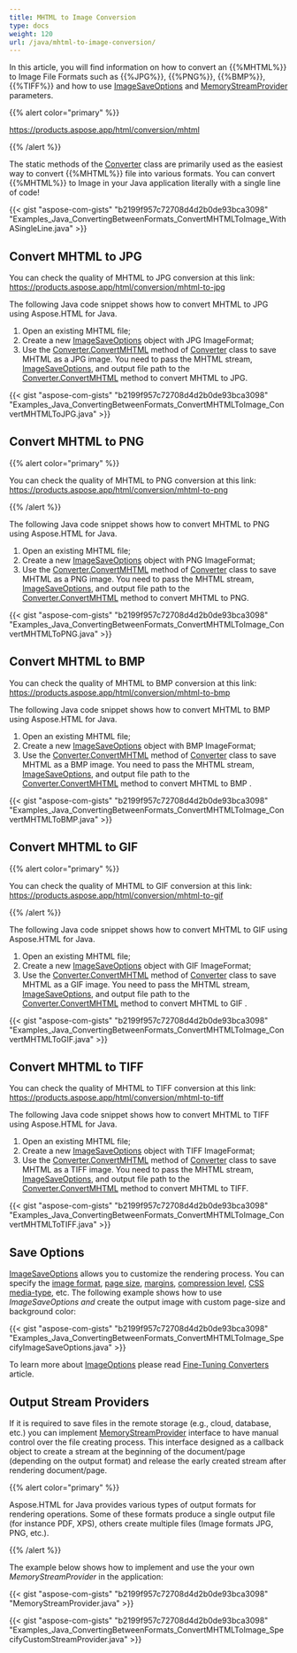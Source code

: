 ```yaml
---
title: MHTML to Image Conversion
type: docs
weight: 120
url: /java/mhtml-to-image-conversion/
---
```


In this article, you will find information on how to convert an {{%MHTML%}} to Image File Formats such as {{%JPG%}}, {{%PNG%}}, {{%BMP%}}, {{%TIFF%}} and how to use [ImageSaveOptions](https://apireference.aspose.com/java/html/aspose.html.saving/imagesaveoptions) and [MemoryStreamProvider](https://apireference.aspose.com/html/java/com.aspose.html/package-frame) parameters.

{{% alert color="primary" %}} 

<https://products.aspose.app/html/conversion/mhtml>

{{% /alert %}} 

The static methods of the [Converter](https://apireference.aspose.com/java/html/aspose.html.converters/converter) class are primarily used as the easiest way to convert {{%MHTML%}} file into various formats. You can convert {{%MHTML%}} to Image in your Java application literally with a single line of code!

{{< gist "aspose-com-gists" "b2199f957c72708d4d2b0de93bca3098" "Examples_Java_ConvertingBetweenFormats_ConvertMHTMLToImage_WithASingleLine.java" >}}
## **Convert MHTML to JPG** ## 
You can check the quality of MHTML to JPG conversion at this link: <https://products.aspose.app/html/conversion/mhtml-to-jpg>

The following Java code snippet shows how to convert MHTML to JPG using Aspose.HTML for Java.

1. Open an existing MHTML file;
1. Create a new [ImageSaveOptions](https://apireference.aspose.com/java/html/aspose.html.saving/imagesaveoptions) object with JPG ImageFormat;
1. Use the [Converter.ConvertMHTML](https://apireference.aspose.com/java/html/aspose.html.converters.converter/convertmhtml/methods/7) method of [Converter](https://apireference.aspose.com/java/html/aspose.html.converters/converter) class to save MHTML as a JPG image. You need to pass the MHTML stream, [ImageSaveOptions](https://apireference.aspose.com/java/html/aspose.html.saving/imagesaveoptions), and output file path to the [Converter.ConvertMHTML](https://apireference.aspose.com/java/html/aspose.html.converters.converter/convertmhtml/methods/7) method to convert MHTML to JPG.

{{< gist "aspose-com-gists" "b2199f957c72708d4d2b0de93bca3098" "Examples_Java_ConvertingBetweenFormats_ConvertMHTMLToImage_ConvertMHTMLToJPG.java" >}}
## **Convert MHTML to PNG** ## 
{{% alert color="primary" %}} 

You can check the quality of MHTML to PNG conversion at this link: <https://products.aspose.app/html/conversion/mhtml-to-png>

{{% /alert %}} 

The following Java code snippet shows how to convert MHTML to PNG using Aspose.HTML for Java.

1. Open an existing MHTML file;
1. Create a new [ImageSaveOptions](https://apireference.aspose.com/java/html/aspose.html.saving/imagesaveoptions) object with PNG ImageFormat;
1. Use the [Converter.ConvertMHTML](https://apireference.aspose.com/java/html/aspose.html.converters.converter/convertmhtml/methods/7) method of [Converter](https://apireference.aspose.com/java/html/aspose.html.converters/converter) class to save MHTML as a PNG image. You need to pass the MHTML stream, [ImageSaveOptions](https://apireference.aspose.com/java/html/aspose.html.saving/imagesaveoptions), and output file path to the [Converter.ConvertMHTML](https://apireference.aspose.com/java/html/aspose.html.converters.converter/convertmhtml/methods/7) method to convert MHTML to PNG.

{{< gist "aspose-com-gists" "b2199f957c72708d4d2b0de93bca3098" "Examples_Java_ConvertingBetweenFormats_ConvertMHTMLToImage_ConvertMHTMLToPNG.java" >}}
## **Convert MHTML to BMP** ## 
You can check the quality of MHTML to BMP conversion at this link: <https://products.aspose.app/html/conversion/mhtml-to-bmp>

The following Java code snippet shows how to convert MHTML to BMP using Aspose.HTML for Java.

1. Open an existing MHTML file;
1. Create a new [ImageSaveOptions](https://apireference.aspose.com/java/html/aspose.html.saving/imagesaveoptions) object with BMP ImageFormat;
1. Use the [Converter.ConvertMHTML](https://apireference.aspose.com/java/html/aspose.html.converters.converter/convertmhtml/methods/7) method of [Converter](https://apireference.aspose.com/java/html/aspose.html.converters/converter) class to save MHTML as a BMP image. You need to pass the MHTML stream, [ImageSaveOptions](https://apireference.aspose.com/java/html/aspose.html.saving/imagesaveoptions), and output file path to the [Converter.ConvertMHTML](https://apireference.aspose.com/java/html/aspose.html.converters.converter/convertmhtml/methods/7) method to convert MHTML to BMP .

{{< gist "aspose-com-gists" "b2199f957c72708d4d2b0de93bca3098" "Examples_Java_ConvertingBetweenFormats_ConvertMHTMLToImage_ConvertMHTMLToBMP.java" >}}
## **Convert MHTML to GIF** ## 
{{% alert color="primary" %}} 

You can check the quality of MHTML to GIF conversion at this link: <https://products.aspose.app/html/conversion/mhtml-to-gif>

{{% /alert %}} 

The following Java code snippet shows how to convert MHTML to GIF using Aspose.HTML for Java.

1. Open an existing MHTML file;
1. Create a new [ImageSaveOptions](https://apireference.aspose.com/java/html/aspose.html.saving/imagesaveoptions) object with GIF ImageFormat;
1. Use the [Converter.ConvertMHTML](https://apireference.aspose.com/java/html/aspose.html.converters.converter/convertmhtml/methods/7) method of [Converter](https://apireference.aspose.com/java/html/aspose.html.converters/converter) class to save MHTML as a GIF image. You need to pass the MHTML stream, [ImageSaveOptions](https://apireference.aspose.com/java/html/aspose.html.saving/imagesaveoptions), and output file path to the [Converter.ConvertMHTML](https://apireference.aspose.com/java/html/aspose.html.converters.converter/convertmhtml/methods/7) method to convert MHTML to GIF .

{{< gist "aspose-com-gists" "b2199f957c72708d4d2b0de93bca3098" "Examples_Java_ConvertingBetweenFormats_ConvertMHTMLToImage_ConvertMHTMLToGIF.java" >}}
## **Convert MHTML to TIFF** ## 
You can check the quality of MHTML to TIFF conversion at this link: <https://products.aspose.app/html/conversion/mhtml-to-tiff>

The following Java code snippet shows how to convert MHTML to TIFF using Aspose.HTML for Java.

1. Open an existing MHTML file;
1. Create a new [ImageSaveOptions](https://apireference.aspose.com/java/html/aspose.html.saving/imagesaveoptions) object with TIFF ImageFormat;
1. Use the [Converter.ConvertMHTML](https://apireference.aspose.com/java/html/aspose.html.converters.converter/convertmhtml/methods/7) method of [Converter](https://apireference.aspose.com/java/html/aspose.html.converters/converter) class to save MHTML as a TIFF image. You need to pass the MHTML stream, [ImageSaveOptions](https://apireference.aspose.com/java/html/aspose.html.saving/imagesaveoptions), and output file path to the [Converter.ConvertMHTML](https://apireference.aspose.com/java/html/aspose.html.converters.converter/convertmhtml/methods/7) method to convert MHTML to TIFF.

{{< gist "aspose-com-gists" "b2199f957c72708d4d2b0de93bca3098" "Examples_Java_ConvertingBetweenFormats_ConvertMHTMLToImage_ConvertMHTMLToTIFF.java" >}}
## **Save Options** ## 
[ImageSaveOptions](https://apireference.aspose.com/java/html/aspose.html.saving/imagesaveoptions) allows you to customize the rendering process. You can specify the [image format](https://apireference.aspose.com/html/java/com.aspose.html.rendering.image/ImageFormat), [page size](https://apireference.aspose.com/html/java/com.aspose.html.rendering/RenderingOptions#getPageSetup--), [margins](https://apireference.aspose.com/html/java/com.aspose.html.drawing/Page#getMargin--), [compression level](https://apireference.aspose.com/html/java/com.aspose.html.rendering.image/Compression), [CSS media-type](https://apireference.aspose.com/html/java/com.aspose.html.rendering/MediaType), etc. The following example shows how to use *ImageSaveOptions and* create the output image with custom page-size and background color:

{{< gist "aspose-com-gists" "b2199f957c72708d4d2b0de93bca3098" "Examples_Java_ConvertingBetweenFormats_ConvertMHTMLToImage_SpecifyImageSaveOptions.java" >}}

To learn more about [ImageOptions](https://apireference.aspose.com/java/html/aspose.html.saving/imagesaveoptions) please read [Fine-Tuning Converters](/html/java/fine-tuning-converters/) article.
## **Output Stream Providers** ## 
If it is required to save files in the remote storage (e.g., cloud, database, etc.) you can implement [MemoryStreamProvider](https://apireference.aspose.com/html/java/com.aspose.html/package-frame) interface to have manual control over the file creating process. This interface designed as a callback object to create a stream at the beginning of the document/page (depending on the output format) and release the early created stream after rendering document/page.

{{% alert color="primary" %}} 

Aspose.HTML for Java provides various types of output formats for rendering operations. Some of these formats produce a single output file (for instance PDF, XPS), others create multiple files (Image formats JPG, PNG, etc.).

{{% /alert %}} 

The example below shows how to implement and use the your own *MemoryStreamProvider* in the application:

{{< gist "aspose-com-gists" "b2199f957c72708d4d2b0de93bca3098" "MemoryStreamProvider.java" >}}

{{< gist "aspose-com-gists" "b2199f957c72708d4d2b0de93bca3098" "Examples_Java_ConvertingBetweenFormats_ConvertMHTMLToImage_SpecifyCustomStreamProvider.java" >}}

